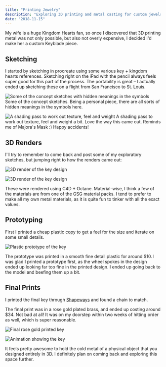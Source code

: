 ```yaml
---
title: "Printing Jewelry"
description: "Exploring 3D printing and metal casting for custom jewelry design."
date: "2018-11-15"
---
```


My wife is a huge Kingdom Hearts fan, so once I discovered that 3D printing metal was not only possible, but also not overly expensive, I decided I'd make her a custom Keyblade piece.

## Sketching

I started by sketching in procreate using some various key + kingdom hearts references. Sketching right on the iPad with the pencil always feels super good for this part of the process. The portability is great – I actually ended up sketching these on a flight from San Francisco to St. Louis.

![Some of the concept sketches with hidden meanings in the symbols](./sketch-1.webp)
Some of the concept sketches. Being a personal piece, there are all sorts of hidden meanings in the symbols here.

![A shading pass to work out texture, feel and weight](./sketch-2.webp)
A shading pass to work out texture, feel and weight a bit. Love the way this came out. Reminds me of Majora's Mask :) Happy accidents!

## 3D Renders

I'll try to remember to come back and post some of my exploratory sketches, but jumping right to how the renders came out:

![3D render of the key design](./render-1.webp)

![3D render of the key design](./render-2.webp)

These were rendered using C4D + Octane. Material-wise, I think a few of the materials are from one of the GSG material packs. I tend to prefer to make all my own metal materials, as it is quite fun to tinker with all the exact values.

## Prototyping

First I printed a cheap plastic copy to get a feel for the size and iterate on some small details.

![Plastic prototype of the key](./prototype.webp)

The prototype was printed in a smooth fine detail plastic for around $10. I was glad I printed a prototype first, as the wheel spokes in the design ended up looking far too fine in the printed design. I ended up going back to the model and beefing them up a bit.

## Final Prints

I printed the final key through [Shapeways](https://www.shapeways.com/) and found a chain to match.

The final print was in a rose gold plated brass, and ended up costing around $34. Not bad at all! It was on my doorstep within two weeks of hitting order as well, which is super reasonable.

![Final rose gold printed key](./final-1.webp)

![Animation showing the key](./final-2.webp)

It feels pretty awesome to hold the cold metal of a physical object that you designed entirely in 3D. I definitely plan on coming back and exploring this space further.